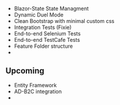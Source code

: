 * Blazor-State State Managment
* Dynamic Duel Mode
* Clean Bootstrap with minimal custom css
* Integration Tests (Fixie)
* End-to-end Selenium Tests
* End-to-end TestCafe Tests
* Feature Folder structure
* 

## Upcoming

* Entity Framework
* AD-B2C integration
* 